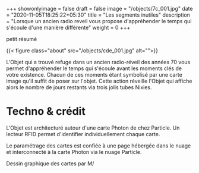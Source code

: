+++
showonlyimage = false
draft = false
image = "/objects/7c_001.jpg"
date = "2020-11-05T18:25:22+05:30"
title = "Les segments inutiles"
description = "Lorsque un ancien radio reveil vous propose d'appréhender le temps qui s'écoule d'une manière différente"
weight = 0
+++


petit résumé 
<!--more-->

{{< figure class="about" src="/objects/cde_001.jpg" alt="">}}

L'Objet qui a trouvé refuge dans un ancien radio-réveil des années 70 vous permet 
d'appréhender le temps qui s'écoule avant les moments clés de votre existence. 
Chacun de ces moments étant symbolisé par une carte image qu'il suffit de poser sur l'objet. 
Cette action réveille l'Objet qui affiche alors le nombre de jours restants via trois jolis tubes Nixies. 

# Techno & crédit

L'Objet est architecturé autour d'une carte Photon de chez Particle. 
Un lecteur RFID permet d'identifier individuellement chaque carte.  

Le paramétrage des cartes est confiée à une page hébergée dans le nuage et interconnecté 
à la carte Photon via le nuage Particle. 

Dessin graphique des cartes par M/ 


